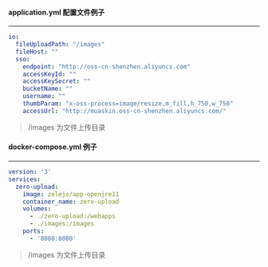 
#### application.yml 配置文件例子

---  
```yaml
io:
  fileUploadPath: "/images"
  fileHost: ""
  sso:
    endpoint: "http://oss-cn-shenzhen.aliyuncs.com"
    accessKeyId: ""
    accessKeySecret: ""
    bucketName: ""
    username: ""
    thumbParam: "x-oss-process=image/resize,m_fill,h_750,w_750"
    accessUrl: "http://muaskin.oss-cn-shenzhen.aliyuncs.com/"
```
>/images 为文件上传目录

#### docker-compose.yml 例子

---
```yaml
version: '3'
services:
  zero-upload:
    image: zelejs/app-openjre11
    container_name: zero-upload
    volumes:
      - ./zero-upload:/webapps
      - ./images:/images
    ports:
      - '8080:8080'
```

>/images 为文件上传目录